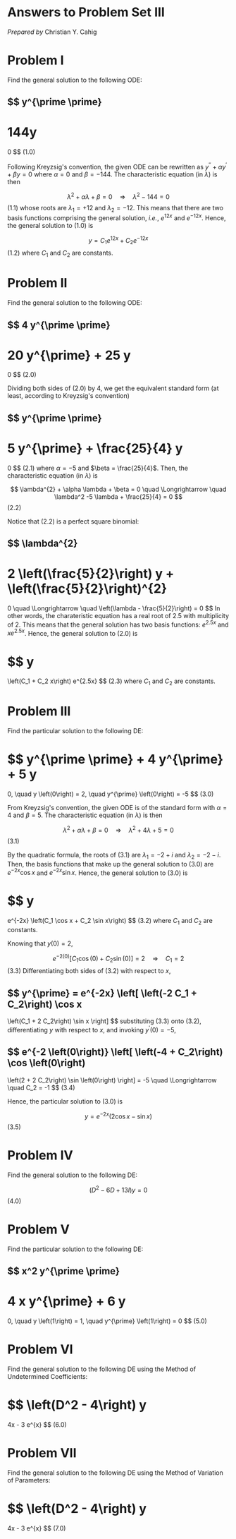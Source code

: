 # Answers to Problem Set III

*Prepared by*
Christian Y. Cahig

# Problem I

Find the general solution to the following ODE:

$$
y^{\prime \prime}
-
144y
=
0
$$ (1.0)

Following Kreyzsig's convention,
the given ODE can be rewritten as
$y^{\prime \prime} + \alpha y^{\prime} + \beta y = 0$
where
$\alpha = 0$
and
$\beta = -144$.
The characteristic equation (in $\lambda$) is then

$$
\lambda^{2} + \alpha \lambda + \beta = 0
\quad \Longrightarrow \quad
\lambda^{2} - 144 = 0
$$ (1.1)
whose roots are
$\lambda_1 = + 12$
and
$\lambda_2 = - 12$.
This means that there are two basis functions
comprising the general solution,
*i.e.*,
$e^{12x}$
and
$e^{-12x}$.
Hence, the general solution to (1.0) is

$$
y = C_1 e^{12x} + C_2 e^{-12x}
$$ (1.2)
where $C_1$ and $C_2$ are constants.

# Problem II

Find the general solution to the following ODE:

$$
4 y^{\prime \prime}
-
20 y^{\prime}
+
25 y
=
0
$$ (2.0)

Dividing both sides of (2.0) by 4,
we get the equivalent standard form
(at least, according to Kreyzsig's convention)

$$
y^{\prime \prime}
-
5 y^{\prime}
+
\frac{25}{4} y
=
0
$$ (2.1)
where
$\alpha = -5$
and
$\beta = \frac{25}{4}$.
Then, the characteristic equation (in $\lambda$) is

$$
\lambda^{2} + \alpha \lambda + \beta = 0
\quad \Longrightarrow \quad
\lambda^2 -5 \lambda + \frac{25}{4} = 0
$$ (2.2)

Notice that (2.2) is a perfect square binomial:

$$
\lambda^{2}
-
2 \left(\frac{5}{2}\right) y
+
\left(\frac{5}{2}\right)^{2}
=
0
\quad \Longrightarrow \quad
\left(\lambda - \frac{5}{2}\right) = 0
$$
In other words,
the charateristic equation
has a real root of 2.5
with multiplicity of 2.
This means that the general solution
has two basis functions:
$e^{2.5x}$
and
$x e^{2.5x}$.
Hence, the general solution to (2.0) is

$$
y
=
\left(C_1 + C_2 x\right)
e^{2.5x}
$$ (2.3)
where $C_1$ and $C_2$ are constants.

# Problem III

Find the particular solution to the following DE:

$$
y^{\prime \prime}
+
4 y^{\prime}
+
5 y
=
0,
\quad
y \left(0\right) = 2,
\quad
y^{\prime} \left(0\right) = -5
$$ (3.0)

From Kreyzsig's convention,
the given ODE is of the standard form with
$\alpha = 4$
and
$\beta = 5$.
The characteristic equation (in $\lambda$) is then

$$
\lambda^2 + \alpha \lambda + \beta = 0
\quad \Longrightarrow \quad
\lambda^2 + 4 \lambda + 5 = 0
$$ (3.1)

By the quadratic formula,
the roots of (3.1) are
$\lambda_1 = - 2 + i$
and
$\lambda_2 = - 2 - i$.
Then, the basis functions
that make up the general solution
to (3.0) are
$e^{-2x} \cos x$
and
$e^{-2x} \sin x$.
Hence, the general solution to (3.0) is

$$
y
=
e^{-2x}
\left(C_1 \cos x + C_2 \sin x\right)
$$ (3.2)
where $C_1$ and $C_2$ are constants.

Knowing that $y \left(0\right) = 2$,

$$
e^{-2 \left(0\right)}
\left[
C_1 \cos (0)
+
C_2 \sin (0)
\right]
= 2
\quad \Longrightarrow \quad
C_1 = 2
$$ (3.3)
Differentiating both sides of (3.2)
with respect to $x$,

$$
y^{\prime} =
e^{-2x}
\left[
\left(-2 C_1 + C_2\right) \cos x
-
\left(C_1 + 2 C_2\right) \sin x
\right]
$$
substituting (3.3) onto (3.2),
differentiating $y$ with respect to $x$,
and
invoking $y^{\prime} \left(0\right) = -5$,

$$
e^{-2 \left(0\right)}
\left[
\left(-4 + C_2\right) \cos \left(0\right)
-
\left(2 + 2 C_2\right) \sin \left(0\right)
\right]
= -5
\quad \Longrightarrow \quad
C_2 = -1
$$ (3.4)

Hence, the particular solution to (3.0) is

$$
y = e^{-2x}
\left(2 \cos x - \sin x\right)
$$ (3.5)

# Problem IV

Find the general solution to the following DE:

$$
\left(D^{2} -6D + 13I\right) y = 0
$$ (4.0)

# Problem V

Find the particular solution to the following DE:

$$
x^2 y^{\prime \prime}
-
4 x y^{\prime}
+
6 y
=
0,
\quad
y \left(1\right) = 1,
\quad
y^{\prime} \left(1\right) = 0
$$ (5.0)

# Problem VI

Find the general solution to the following DE
using the
Method of Undetermined Coefficients:

$$
\left(D^2 - 4\right) y
=
4x - 3 e^{x}
$$ (6.0)

# Problem VII

Find the general solution to the following DE
using the
Method of Variation of Parameters:

$$
\left(D^2 - 4\right) y
=
4x - 3 e^{x}
$$ (7.0)